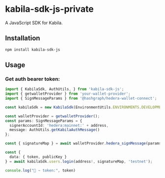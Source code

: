 # kabila-sdk-js-private

A JavaScript SDK for Kabila.

## Installation

```sh
npm install kabila-sdk-js
```

## Usage

### Get auth bearer token:

```ts
import { KabilaSdk, AuthUtils, } from 'kabila-sdk-js';
import { getwalletProvider } from 'your-wallet-provider';
import { SignMessageParams } from '@hashgraph/hedera-wallet-connect';

const kabilaSdk = new KabilaSdk(EnvironmentUtils.ENVIRONMENTS.DEVELOPMENT);

const walletProvider = getwalletProvider();
const params: SignMessageParams = {
  signerAccountId: 'hedera:mainnet:' + address,
  message: AuthUtils.getKabilaAuthMessage()
};

const { signatureMap } = await walletProvider.hedera_signMessage(params);

const {
  data: { token, publicKey }
} = await kabilaSdk.users.login(address!, signatureMap, 'testnet');

console.log("🚀 ~ token:", token)
```
